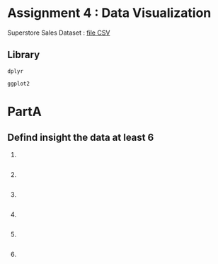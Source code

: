 # Assignment 4 : Data Visualization

Superstore Sales Dataset : [file CSV](https://raw.githubusercontent.com/safesit23/INT214-Statistics/main/datasets/superstore_sales.csv)

## Library 
```
dplyr 
```
```
ggplot2
```

# PartA

## Defind  insight the data at least 6 
1.
```
```
2.
```
```
3.
```
```
4.
```
```
5.
```
```
6.
```
```

